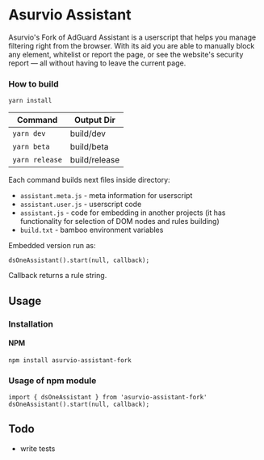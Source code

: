 # Asurvio Assistant

Asurvio's Fork of AdGuard Assistant is a userscript that helps you manage filtering right from the browser. With its aid you are able to manually block any element, whitelist or report the page, or see the website's security report — all without having to leave the current page.

### How to build

`yarn install`

| Command           | Output Dir    |
|-------------------|---------------|
| `yarn dev`        | build/dev     |
| `yarn beta`       | build/beta    |
| `yarn release`    | build/release |

Each command builds next files inside directory:
- `assistant.meta.js` - meta information for userscript
- `assistant.user.js` - userscript code
- `assistant.js` - code for embedding in another projects (it has functionality for selection of DOM nodes and rules building)
- `build.txt` - bamboo environment variables


Embedded version run as:

```
dsOneAssistant().start(null, callback);
```

Callback returns a rule string.

## Usage
### Installation

#### NPM
```
npm install asurvio-assistant-fork
```

### Usage of npm module
```
import { dsOneAssistant } from 'asurvio-assistant-fork'
dsOneAssistant().start(null, callback);
```

## Todo

- write tests
